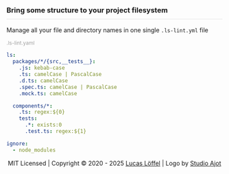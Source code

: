 <FrontHeader/>
<FrontFeatures/>

<h3 style="margin-top:50px; padding-top:0; padding-bottom:10px; border-bottom: 2px solid rgba(0,0,0,0.05);">Bring some structure to your project filesystem</h3>

Manage all your file and directory names in one single `.ls-lint.yml` file

<div style="color:#A2A2A2; font-size:12px;">
    .ls-lint.yaml
</div>

```yaml
ls:
  packages/*/{src,__tests__}:
    .js: kebab-case
    .ts: camelCase | PascalCase
    .d.ts: camelCase
    .spec.ts: camelCase | PascalCase
    .mock.ts: camelCase

  components/*:
    .ts: regex:${0}
    tests:
      .*: exists:0
      .test.ts: regex:${1}

ignore:
  - node_modules
```

<p align="center" id="footer">
    MIT Licensed | Copyright &copy; 2020 - 2025 <a target="_blank" href="https://github.com/loeffel-io">Lucas Löffel</a> | Logo by <a target="_blank" href="https://www.studio-ajot.de/">Studio Ajot</a>
</p>
